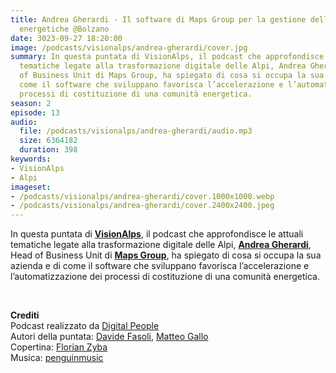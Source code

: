 ```yaml
---
title: Andrea Gherardi - Il software di Maps Group per la gestione delle comunità
  energetiche @Bolzano
date: 3023-09-27 18:20:00
image: /podcasts/visionalps/andrea-gherardi/cover.jpg
summary: In questa puntata di VisionAlps, il podcast che approfondisce le attuali
  tematiche legate alla trasformazione digitale delle Alpi, Andrea Gherardi, Head
  of Business Unit di Maps Group, ha spiegato di cosa si occupa la sua azienda e di
  come il software che sviluppano favorisca l’accelerazione e l’automatizzazione dei
  processi di costituzione di una comunità energetica.
season: 2
episode: 13
audio:
  file: /podcasts/visionalps/andrea-gherardi/audio.mp3
  size: 6364182
  duration: 398
keywords:
- VisionAlps
- Alpi
imageset:
- /podcasts/visionalps/andrea-gherardi/cover.1000x1000.webp
- /podcasts/visionalps/andrea-gherardi/cover.2400x2400.jpeg
---
```


In questa puntata di **[VisionAlps](https://www.visionalps.com/)**, il podcast che approfondisce le attuali tematiche legate alla trasformazione digitale delle Alpi, **[Andrea Gherardi](https://www.linkedin.com/in/angherardi/)**, Head of Business Unit di [**Maps Group**](https://mapsgroup.it/), ha spiegato di cosa si occupa la sua azienda e di come il software che sviluppano favorisca l’accelerazione e l’automatizzazione dei processi di costituzione di una comunità energetica.

<br>

**Crediti**<br>
Podcast realizzato da [Digital People](https://w3id.org/digitalpeople)<br>
Autori della puntata: [Davide Fasoli](https://www.linkedin.com/in/davide-fasoli-2b3246179/), [Matteo Gallo](https://www.linkedin.com/in/matteo-gallo-4a5ab31a8/)<br>
Copertina: [Florian Zyba](https://www.linkedin.com/in/florian-zyba/)<br>
Musica: [penguinmusic](https://pixabay.com/users/penguinmusic-24940186/)